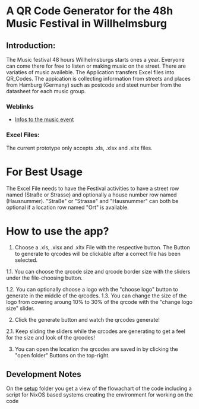 # A QR Code Generator for the 48h Music Festival in Willhelmsburg

## Introduction: 
The Music festival 48 hours Willhelmsburgs starts ones a year.
Everyone can come there for free to listen or making music on the street.
There are variaties of music availeble.
The Application transfers Excel files into QR_Codes.
The appication is collecting information from streets and places from Hamburg (Germany) such as postcode and steet number from the datasheet for each music group. 

### Weblinks
- [Infos to the music event](https://48h.mvde.de/)

### Excel Files:
The current prototype only accepts .xls, .xlsx and .xltx files.

# For Best Usage
The Excel File needs to have the Festival activities to have a street row named (Straße or Strasse) and optionally a house number row named (Hausnummer).
"Straße" or "Strasse" and "Hausnummer" can both be optional if a location row named "Ort" is available.

# How to use the app?

1. Choose a .xls, .xlsx and .xltx File with the respective button.
   The Button to generate to qrcodes will be clickable after a correct file has been selected.

1.1. You can choose the qrcode size and qrcode border size with the sliders under the file-choosing button.

1.2. You can optionally choose a logo with the "choose logo" button to generate in the middle of the qrcodes.
1.3. You can change the size of the logo from covering aroung 10% to 30% of the qrcode with the "change logo size" slider.

2. Click the generate button and watch the qrcodes generate!

2.1. Keep sliding the sliders while the qrcodes are generating to get a feel for the size and look of the qrcodes!

3. You can open the location the qrcodes are saved in by clicking the "open folder" Buttons on the top-right.

## Development Notes
On the [setup](https://github.com/Quanterm/48hWillhelmsburgQR_Code/tree/main/setup) folder you get a view of the flowachart of the code including a script for NixOS based systems creating the environment for working on the code

